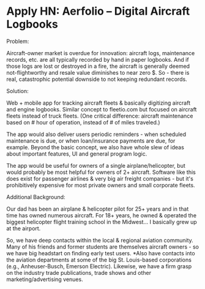 # Apply HN: Aerfolio – Digital Aircraft Logbooks

Problem:<p>Aircraft-owner market is overdue for innovation: aircraft logs, maintenance records, etc. are all typically recorded by hand in paper logbooks. And if those logs are lost or destroyed in a fire, the aircraft is generally deemed not-flightworthy and resale value diminishes to near zero $. So - there is real, catastrophic potential downside to not keeping redundant records.<p>Solution:<p>Web + mobile app for tracking aircraft fleets &amp; basically digitizing aircraft and engine logbooks. Similar concept to fleetio.com but focused on aircraft fleets instead of truck fleets. (One critical difference: aircraft maintenance based on # hour of operation, instead of # of miles traveled.)<p>The app would also deliver users periodic reminders - when scheduled maintenance is due, or when loan&#x2F;insurance payments are due, for example. Beyond the basic concept, we also have whole slew of ideas about important features, UI and general program logic.<p>The app would be useful for owners of a single airplane&#x2F;helicopter, but would probably be most helpful for owners of 2+ aircraft. Software like this does exist for passenger airlines &amp; very big air freight companies - but it&#x27;s prohibitively expensive for most private owners and small corporate fleets.<p>Additional Background:<p>Our dad has been an airplane &amp; helicopter pilot for 25+ years and in that time has owned numerous aircraft. For 18+ years, he owned &amp; operated the biggest helicopter flight training school in the Midwest... I basically grew up at the airport.<p>So, we have deep contacts within the local &amp; regional aviation community. Many of his friends and former students are themselves aircraft owners - so we have big headstart on finding early test users. *Also have contacts into the aviation departments at some of the big St. Louis-based corporations (e.g., Anheuser-Busch, Emerson Electric). Likewise, we have a firm grasp on the industry trade publications, trade shows and other marketing&#x2F;advertising venues.
